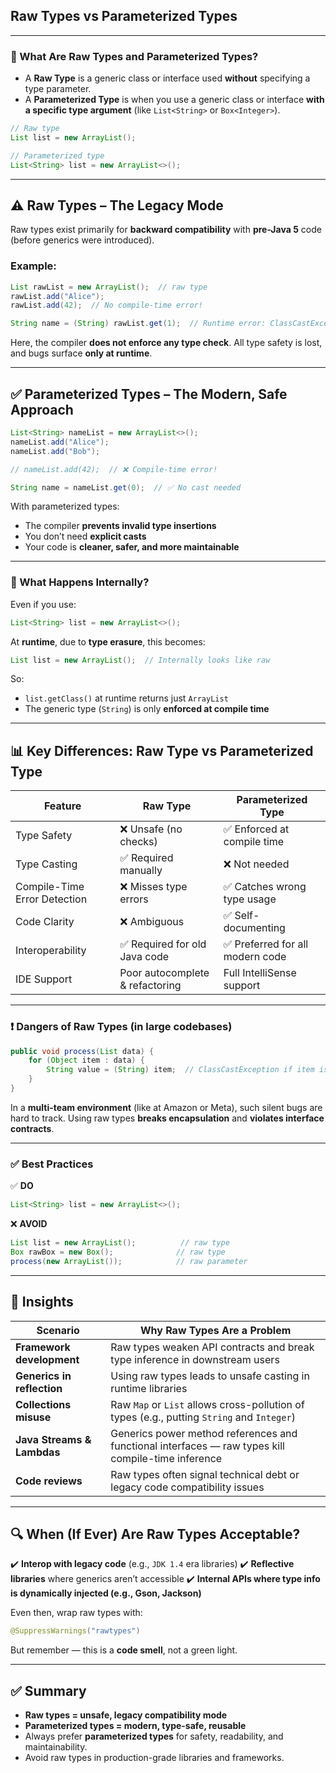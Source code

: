 
## **Raw Types vs Parameterized Types**

---

### 🔰 What Are Raw Types and Parameterized Types?

* A **Raw Type** is a generic class or interface used **without** specifying a type parameter.
* A **Parameterized Type** is when you use a generic class or interface **with a specific type argument** (like `List<String>` or `Box<Integer>`).

```java
// Raw type
List list = new ArrayList();  

// Parameterized type
List<String> list = new ArrayList<>();
```

---

## ⚠️ Raw Types – The Legacy Mode

Raw types exist primarily for **backward compatibility** with **pre-Java 5** code (before generics were introduced).

### Example:

```java
List rawList = new ArrayList();  // raw type
rawList.add("Alice");
rawList.add(42);  // No compile-time error!

String name = (String) rawList.get(1);  // Runtime error: ClassCastException
```

Here, the compiler **does not enforce any type check**. All type safety is lost, and bugs surface **only at runtime**.

---

## ✅ Parameterized Types – The Modern, Safe Approach

```java
List<String> nameList = new ArrayList<>();
nameList.add("Alice");
nameList.add("Bob");

// nameList.add(42);  // ❌ Compile-time error!

String name = nameList.get(0);  // ✅ No cast needed
```

With parameterized types:

* The compiler **prevents invalid type insertions**
* You don’t need **explicit casts**
* Your code is **cleaner, safer, and more maintainable**

---

### 🧪 What Happens Internally?

Even if you use:

```java
List<String> list = new ArrayList<>();
```

At **runtime**, due to **type erasure**, this becomes:

```java
List list = new ArrayList();  // Internally looks like raw
```

So:

* `list.getClass()` at runtime returns just `ArrayList`
* The generic type (`String`) is only **enforced at compile time**

---

## 📊 Key Differences: Raw Type vs Parameterized Type

| Feature                      | Raw Type                        | Parameterized Type              |
| ---------------------------- | ------------------------------- | ------------------------------- |
| Type Safety                  | ❌ Unsafe (no checks)            | ✅ Enforced at compile time      |
| Type Casting                 | ✅ Required manually             | ❌ Not needed                    |
| Compile-Time Error Detection | ❌ Misses type errors            | ✅ Catches wrong type usage      |
| Code Clarity                 | ❌ Ambiguous                     | ✅ Self-documenting              |
| Interoperability             | ✅ Required for old Java code    | ✅ Preferred for all modern code |
| IDE Support                  | Poor autocomplete & refactoring | Full IntelliSense support       |

---

### ❗ Dangers of Raw Types (in large codebases)

```java
public void process(List data) {
    for (Object item : data) {
        String value = (String) item;  // ClassCastException if item is Integer
    }
}
```

In a **multi-team environment** (like at Amazon or Meta), such silent bugs are hard to track. Using raw types **breaks encapsulation** and **violates interface contracts**.

---

### ✅ Best Practices

✅ **DO**

```java
List<String> list = new ArrayList<>();
```

❌ **AVOID**

```java
List list = new ArrayList();          // raw type
Box rawBox = new Box();              // raw type
process(new ArrayList());            // raw parameter
```

---

## 🧠 Insights

| Scenario                   | Why Raw Types Are a Problem                                                                        |
| -------------------------- | -------------------------------------------------------------------------------------------------- |
| **Framework development**  | Raw types weaken API contracts and break type inference in downstream users                        |
| **Generics in reflection** | Using raw types leads to unsafe casting in runtime libraries                                       |
| **Collections misuse**     | Raw `Map` or `List` allows cross-pollution of types (e.g., putting `String` and `Integer`)         |
| **Java Streams & Lambdas** | Generics power method references and functional interfaces — raw types kill compile-time inference |
| **Code reviews**           | Raw types often signal technical debt or legacy code compatibility issues                          |

---

## 🔍 When (If Ever) Are Raw Types Acceptable?

✔️ **Interop with legacy code** (e.g., `JDK 1.4` era libraries)
✔️ **Reflective libraries** where generics aren’t accessible
✔️ **Internal APIs where type info is dynamically injected (e.g., Gson, Jackson)**

Even then, wrap raw types with:

```java
@SuppressWarnings("rawtypes")
```

But remember — this is a **code smell**, not a green light.

---

## ✅ Summary

* **Raw types = unsafe, legacy compatibility mode**
* **Parameterized types = modern, type-safe, reusable**
* Always prefer **parameterized types** for safety, readability, and maintainability.
* Avoid raw types in production-grade libraries and frameworks.


